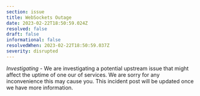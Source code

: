 ```yaml
---
section: issue
title: WebSockets Outage
date: 2023-02-22T18:50:59.024Z
resolved: false
draft: false
informational: false
resolvedWhen: 2023-02-22T18:50:59.037Z
severity: disrupted
---
```

*Investigating* - We are investigating a potential upstream issue that might affect the uptime of one our of services. We are sorry for any inconvenience this may cause you. This incident post will be updated once we have more information.